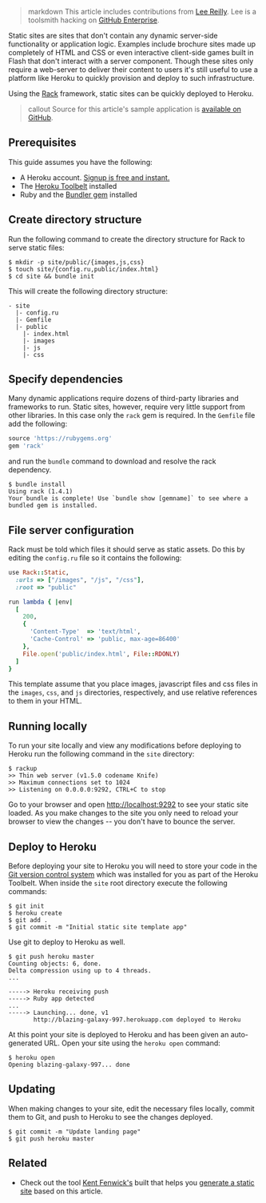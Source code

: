 >markdown
This article includes contributions from [Lee Reilly](http://www.leereilly.net). Lee is a toolsmith hacking on [GitHub Enterprise](https://enterprise.github.com).

Static sites are sites that don't contain any dynamic server-side functionality or application logic. Examples include brochure sites made up completely of HTML and CSS or even interactive client-side games built in Flash that don't interact with a server component. Though these sites only require a web-server to deliver their content to users it's still useful to use a platform like Heroku to quickly provision and deploy to such infrastructure.

Using the [Rack](http://rack.github.com/) framework, static sites can be quickly deployed to Heroku.

>callout
>Source for this article's sample application is [available on GitHub](https://github.com/leereilly/static-site-heroku-cedar-example).

## Prerequisites

This guide assumes you have the following:

* A Heroku account.  [Signup is free and instant.](https://signup.heroku.com/signup/dc)
* The [Heroku Toolbelt](https://toolbelt.heroku.com/) installed
* Ruby and the [Bundler gem](https://rubygems.org/gems/bundler) installed 

## Create directory structure

Run the following command to create the directory structure for Rack to serve static files:

```term
$ mkdir -p site/public/{images,js,css}
$ touch site/{config.ru,public/index.html}
$ cd site && bundle init
```

This will create the following directory structure:

    - site
      |- config.ru
      |- Gemfile
      |- public
        |- index.html
        |- images
        |- js
        |- css

## Specify dependencies

Many dynamic applications require dozens of third-party libraries and frameworks to run. Static sites, however, require very little support from other libraries. In this case only the `rack` gem is required. In the `Gemfile` file add the following:

```ruby
source 'https://rubygems.org'
gem 'rack'
```

and run the `bundle` command to download and resolve the rack dependency.

```term
$ bundle install
Using rack (1.4.1)
Your bundle is complete! Use `bundle show [gemname]` to see where a bundled gem is installed.
```

## File server configuration

Rack must be told which files it should serve as static assets. Do this by editing the `config.ru` file so it contains the following:

```ruby
use Rack::Static, 
  :urls => ["/images", "/js", "/css"],
  :root => "public"

run lambda { |env|
  [
    200, 
    {
      'Content-Type'  => 'text/html', 
      'Cache-Control' => 'public, max-age=86400' 
    },
    File.open('public/index.html', File::RDONLY)
  ]
}
```

This template assume that you place images, javascript files and css files in the `images`, `css`, and `js` directories, respectively, and use relative references to them in your HTML.

## Running locally

To run your site locally and view any modifications before deploying to Heroku run the following command in the `site` directory:

```term
$ rackup
>> Thin web server (v1.5.0 codename Knife)
>> Maximum connections set to 1024
>> Listening on 0.0.0.0:9292, CTRL+C to stop
```


Go to your browser and open [http://localhost:9292](http://localhost:9292) to see your static site loaded. As you make changes to the site you only need to reload your browser to view the changes -- you don't have to bounce the server.

## Deploy to Heroku

Before deploying your site to Heroku you will need to store your code in the [Git version control system](http://git-scm.com/) which was installed for you as part of the Heroku Toolbelt. When inside the `site` root directory execute the following commands:

```term
$ git init
$ heroku create
$ git add .
$ git commit -m "Initial static site template app"
```

Use git to deploy to Heroku as well.

```term
$ git push heroku master
Counting objects: 6, done.
Delta compression using up to 4 threads.
...

-----> Heroku receiving push
-----> Ruby app detected
...
-----> Launching... done, v1
       http://blazing-galaxy-997.herokuapp.com deployed to Heroku
```

At this point your site is deployed to Heroku and has been given an auto-generated URL. Open your site using the `heroku open` command:

```term
$ heroku open
Opening blazing-galaxy-997... done
```

## Updating

When making changes to your site, edit the necessary files locally, commit them to Git, and push to Heroku to see the changes deployed.

```term
$ git commit -m "Update landing page"
$ git push heroku master
```

## Related

* Check out the tool [Kent Fenwick's](https://twitter.com/kentf) built that helps you [generate a static site](http://herokustaticmagico.herokuapp.com/) based on this article.